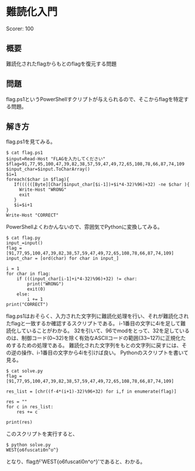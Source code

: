 # 難読化入門

Scorer: 100

## 概要
難読化されたflagからもとのflagを復元する問題

## 問題
flag.ps1というPowerShellすクリプ卜が与えられるので、そこからflagを特定する問題。

## 解き方
flag.ps1を見てみる。
```
$ cat flag.ps1
$input=Read-Host "FLAGを入力してください"
$flag=91,77,95,100,47,39,82,38,57,59,47,49,72,65,108,78,66,87,74,109
$input_char=$input.ToCharArray()
$i=1
foreach($char in $flag){
   If((((([Byte][Char]$input_char[$i-1])+$i*4-32)%96)+32) -ne $char ){
     Write-Host "WRONG"
     exit
   }
   $i=$i+1
}
Write-Host "CORRECT"
```
PowerShellよくわかんないので、雰囲気でPythonに変換してみる。
```
$ cat flag.py
input_=input()
flag = [91,77,95,100,47,39,82,38,57,59,47,49,72,65,108,78,66,87,74,109]
input_char = [ord(char) for char in input_]

i = 1
for char in flag:
    if (((input_char[i-1]+i*4-32)%96)+32) != char:
        print("WRONG")
        exit(0)
    else:
        i += 1
print("CORRECT")
```
flag.ps1はおそらく、入力された文字列に難読化処理を行い、それが難読化されたflagと一致するか確認するスクリプトである。
i-1番目の文字に4iを足して難読化していることがわかる。
32を引いて、96でmodをとって、32を足しているのは、制御コード(0~32)を除く有効なASCIIコードの範囲(33~127)に正規化ためするための処理である。
難読化された文字列をもとの文字列に戻すには、その逆の操作、i-1番目の文字から4iを引けば良い。
Pythonのスクリプトを書いて見る。

```
$ cat solve.py
flag = [91,77,95,100,47,39,82,38,57,59,47,49,72,65,108,78,66,87,74,109]

res_list = [chr((f-4*(i+1)-32)%96+32) for i,f in enumerate(flag)]

res = ""
for c in res_list:
    res += c

print(res)
```
このスクリプトを実行すると、
```
$ python solve.py
WEST{o6fuscati0n^o^}
```
となり、flagが'WEST{o6fuscati0n^o^}'であると、わかる。
